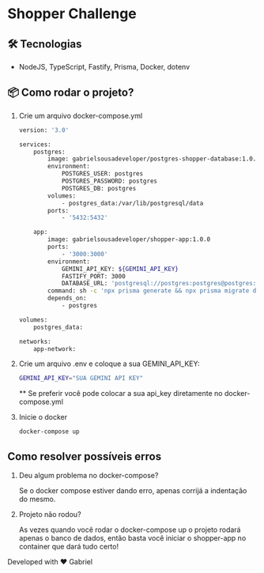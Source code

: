 # Shopper Challenge

## 🛠️ Tecnologias

-   NodeJS, TypeScript, Fastify, Prisma, Docker, dotenv

## 📦 Como rodar o projeto?

1. Crie um arquivo docker-compose.yml

    ```bash
    version: '3.0'

    services:
        postgres:
            image: gabrielsousadeveloper/postgres-shopper-database:1.0.0
            environment:
                POSTGRES_USER: postgres
                POSTGRES_PASSWORD: postgres
                POSTGRES_DB: postgres
            volumes:
                - postgres_data:/var/lib/postgresql/data
            ports:
                - '5432:5432'

        app:
            image: gabrielsousadeveloper/shopper-app:1.0.0
            ports:
                - '3000:3000'
            environment:
                GEMINI_API_KEY: ${GEMINI_API_KEY}
                FASTIFY_PORT: 3000
                DATABASE_URL: 'postgresql://postgres:postgres@postgres:5432/shopperdatabase?schema=public'
            command: sh -c 'npx prisma generate && npx prisma migrate dev --name init && npm run start'
            depends_on:
                - postgres

    volumes:
        postgres_data:

    networks:
        app-network:

    ```

2. Crie um arquivo .env e coloque a sua GEMINI_API_KEY:

    ```bash
    GEMINI_API_KEY="SUA GEMINI API KEY"
    ```

    ** Se preferir você pode colocar a sua api_key diretamente no docker-compose.yml
   
2. Inicie o docker

    ```bash
    docker-compose up
    ```

## **Como resolver possíveis erros**

1. Deu algum problema no docker-compose?
   
   Se o docker compose estiver dando erro, apenas corrijá a indentação do mesmo.
   
2. Projeto não rodou?

    As vezes quando você rodar o docker-compose up o projeto rodará apenas o banco de dados, então basta você iniciar o shopper-app no container que dará tudo certo!

Developed with ❤️ Gabriel
